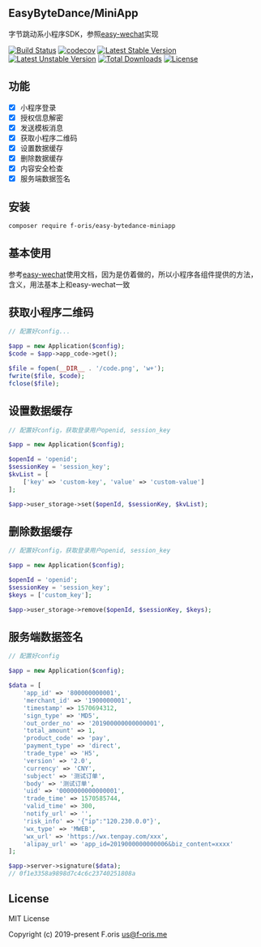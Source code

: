 ## EasyByteDance/MiniApp

字节跳动系小程序SDK，参照[easy-wechat](https://github.com/overtrue/wechat)实现

[![Build Status](https://travis-ci.com/itsanr-oris/bytedance-miniapp.svg?branch=master)](https://travis-ci.com/itsanr-oris/bytedance-miniapp)
[![codecov](https://codecov.io/gh/itsanr-oris/bytedance-miniapp/branch/master/graph/badge.svg)](https://codecov.io/gh/itsanr-oris/bytedance-miniapp)
[![Latest Stable Version](https://poser.pugx.org/f-oris/easy-bytedance-miniapp/v/stable)](https://packagist.org/packages/f-oris/easy-bytedance-miniapp)
[![Latest Unstable Version](https://poser.pugx.org/f-oris/easy-bytedance-miniapp/v/unstable)](https://packagist.org/packages/f-oris/easy-bytedance-miniapp)
[![Total Downloads](https://poser.pugx.org/f-oris/easy-bytedance-miniapp/downloads)](https://packagist.org/packages/f-oris/easy-bytedance-miniapp)
[![License](https://poser.pugx.org/f-oris/easy-bytedance-miniapp/license)](https://packagist.org/packages/f-oris/easy-bytedance-miniapp)

## 功能

- [x] 小程序登录
- [x] 授权信息解密
- [x] 发送模板消息
- [x] 获取小程序二维码
- [x] 设置数据缓存
- [x] 删除数据缓存
- [x] 内容安全检查
- [x] 服务端数据签名

## 安装

```bash
composer require f-oris/easy-bytedance-miniapp
```

## 基本使用

参考[easy-wechat](https://github.com/overtrue/wechat)使用文档，因为是仿着做的，所以小程序各组件提供的方法，含义，用法基本上和easy-wechat一致

## 获取小程序二维码

```php
// 配置好config...

$app = new Application($config);
$code = $app->app_code->get();

$file = fopen(__DIR__ . '/code.png', 'w+');
fwrite($file, $code);
fclose($file);

```

## 设置数据缓存

```php
// 配置好config，获取登录用户openid, session_key

$app = new Application($config);

$openId = 'openid';
$sessionKey = 'session_key';
$kvList = [
    ['key' => 'custom-key', 'value' => 'custom-value']
];

$app->user_storage->set($openId, $sessionKey, $kvList);

```

## 删除数据缓存

```php
// 配置好config，获取登录用户openid, session_key

$app = new Application($config);

$openId = 'openid';
$sessionKey = 'session_key';
$keys = ['custom_key'];

$app->user_storage->remove($openId, $sessionKey, $keys);

```

## 服务端数据签名

```php
// 配置好config

$app = new Application($config);

$data = [
    'app_id' => '800000000001',
    'merchant_id' => '1900000001',
    'timestamp' => 1570694312,
    'sign_type' => 'MD5',
    'out_order_no' => '201900000000000001',
    'total_amount' => 1,
    'product_code' => 'pay',
    'payment_type' => 'direct',
    'trade_type' => 'H5',
    'version' => '2.0',
    'currency' => 'CNY',
    'subject' => '测试订单',
    'body' => '测试订单',
    'uid' => '0000000000000001',
    'trade_time' => 1570585744,
    'valid_time' => 300,
    'notify_url' => '',
    'risk_info' => '{"ip":"120.230.0.0"}',
    'wx_type' => 'MWEB',
    'wx_url' => 'https://wx.tenpay.com/xxx',
    'alipay_url' => 'app_id=2019000000000006&biz_content=xxxx'
];

$app->server->signature($data);
// 0f1e3358a9898d7c4c6c23740251808a

```

## License

MIT License

Copyright (c) 2019-present F.oris <us@f-oris.me>

